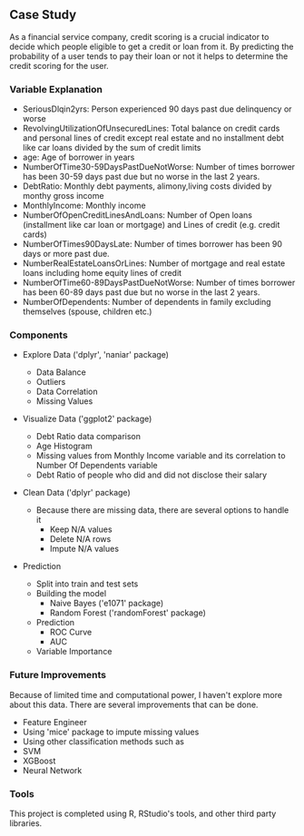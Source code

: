 ## Case Study

As a financial service company, credit scoring is a crucial indicator to decide which people eligible to get a credit or loan from it. By predicting the probability of a user tends to pay their loan or not it helps to determine the credit scoring for the user. 

### Variable Explanation

* SeriousDlqin2yrs:                     Person experienced 90 days past due delinquency or worse 
* RevolvingUtilizationOfUnsecuredLines:	Total balance on credit cards and personal lines of credit except real estate and no installment                                         debt like car loans divided by the sum of credit limits
* age:                                	 Age of borrower in years
* NumberOfTime30-59DaysPastDueNotWorse:	Number of times borrower has been 30-59 days past due but no worse in the last 2 years.
* DebtRatio:                          	 Monthly debt payments, alimony,living costs divided by monthy gross income
* MonthlyIncome:                      	 Monthly income
* NumberOfOpenCreditLinesAndLoans:    	 Number of Open loans (installment like car loan or mortgage) and Lines of credit (e.g. credit                                           cards)
* NumberOfTimes90DaysLate:            	 Number of times borrower has been 90 days or more past due.
* NumberRealEstateLoansOrLines:       	 Number of mortgage and real estate loans including home equity lines of credit
* NumberOfTime60-89DaysPastDueNotWorse:	Number of times borrower has been 60-89 days past due but no worse in the last 2 years.
* NumberOfDependents:                 	 Number of dependents in family excluding themselves (spouse, children etc.)

### Components

* Explore Data ('dplyr', 'naniar' package)
  * Data Balance
  * Outliers
  * Data Correlation
  * Missing Values

* Visualize Data ('ggplot2' package)
  * Debt Ratio data comparison
  * Age Histogram
  * Missing values from Monthly Income variable and its correlation to Number Of Dependents variable
  * Debt Ratio of people who did and did not disclose their salary

* Clean Data ('dplyr' package)
  * Because there are missing data, there are several options to handle it
    * Keep N/A values
    * Delete N/A rows
    * Impute N/A values

* Prediction
  * Split into train and test sets
  * Building the model
    * Naive Bayes ('e1071' package)
    * Random Forest ('randomForest' package)
  * Prediction
    * ROC Curve 
    * AUC
  * Variable Importance

  
### Future Improvements

Because of limited time and computational power, I haven't explore more about this data. There are several improvements that can be done.

* Feature Engineer
* Using 'mice' package to impute missing values
* Using other classification methods such as
 * SVM
 * XGBoost
 * Neural Network
  
### Tools

This project is completed using R, RStudio's tools, and other third party libraries.
